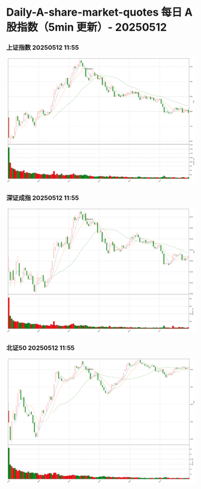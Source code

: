 
# Daily-A-share-market-quotes 每日 A 股指数（5min 更新）- 20250512

### 上证指数 20250512 11:55
![](./fig/2025/5/20250512-sh000001.png)

### 深证成指 20250512 11:55
![](./fig/2025/5/20250512-sz399001.png)

### 北证50 20250512 11:55
![](./fig/2025/5/20250512-bj899050.png)
